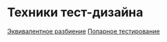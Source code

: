 # Техники тест-дизайна
[Эквивалентное разбиение](https://docs.google.com/spreadsheets/d/1uNTqTW58Q4MUtzw3d3KFxOopqaFzGUMZnahokqoSNLw/edit?gid=0#gid=0)
[Попарное тестирование](https://docs.google.com/spreadsheets/d/1A9LFeyUXSe7giJornbcP4Qu3vX0GjayZnEp5FHvW5rY/edit?gid=1618612150#gid=1618612150)

